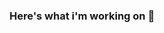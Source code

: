 ### Here's what i'm working on 👋

<!--
**surya1337gkrm/surya1337gkrm** is a ✨ _special_ ✨ repository because its `README.md` (this file) appears on your GitHub profile.

Here are some ideas to get you started:

- 🔭 I’m currently working on ... JS
- 🌱 I’m currently learning ... ReactJS and Node
- 👯 I’m looking to collaborate on ... ReactJS
- 🤔 I’m looking for help with ... ReactJS
- 💬 Ask me about ... Anything
- 📫 How to reach me: ... suryavenkatesh0@gmail.com
- 😄 Pronouns: ... He/Him
- ⚡ Fun fact: ...
-->
